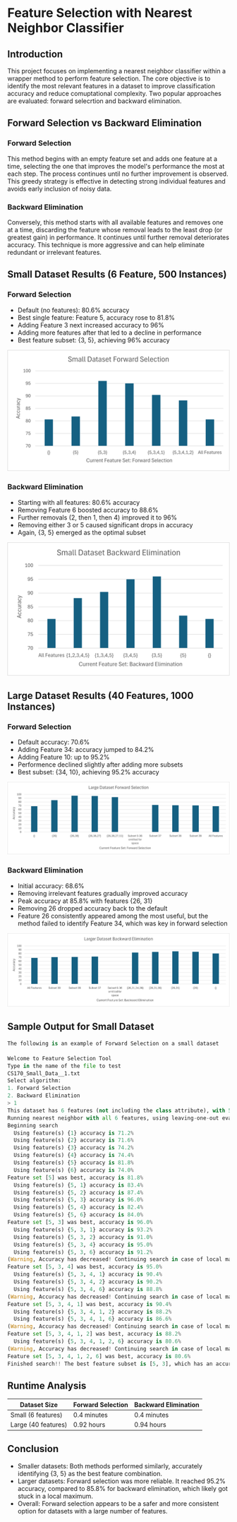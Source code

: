 # Feature Selection with Nearest Neighbor Classifier

## Introduction
This project focuses on implementing a nearest neighbor classifier within a wrapper method to perform feature selection. The core objective is to identify the most relevant features in a dataset to improve classification accuracy and reduce comuptational complexity. Two popular approaches are evaluated: forward selecrtion and backward elimination.

## Forward Selection vs Backward Elimination
### Forward Selection
This method begins with an empty feature set and adds one feature at a time, selecting the one that improves the model's performance the most at each step. The process continues until no further improvement is observed. This greedy strategy is effective in detecting strong individual features and avoids early inclusion of noisy data.
### Backward Elimination
Conversely, this method starts with all available features and removes one at a time, discarding the feature whose removal leads to the least drop (or greatest gain) in performance. It continues until further removal deteriorates accuracy. This technique is more aggressive and can help eliminate redundant or irrelevant features.

## Small Dataset Results (6 Feature, 500 Instances)
### Forward Selection
* Default (no features): 80.6% accuracy
* Best single feature: Feature 5, accuracy rose to 81.8%
* Adding Feature 3 next increased accuracy to 96%
* Adding more features after that led to a decline in performance
* Best feature subset: {3, 5}, achieving 96% accuracy

![Small Dataset Forward Selection](Images/Small_Data_Forward.png)
### Backward Elimination
* Starting with all features: 80.6% accuracy
* Removing Feature 6 boosted accuracy to 88.6%
* Further removals (2, then 1, then 4) improved it to 96%
* Removing either 3 or 5 caused significant drops in accuracy
* Again, {3, 5} emerged as the optimal subset

![Small Dataset Backward Elimination](Images/Small_Data_Backward.png)

## Large Dataset Results (40 Features, 1000 Instances)
### Forward Selection
* Default accuracy: 70.6%
* Adding Feature 34: accuracy jumped to 84.2%
* Adding Feature 10: up to 95.2%
* Performence declined slightly after adding more subsets
* Best subset: {34, 10}, achieving 95.2% accuracy

![Large Dataset Forward Selection](Images/Large_Data_Forward.png)

### Backward Elimination
* Initial accuracy: 68.6%
* Removing irrelevant features gradually improved accuracy
* Peak accuracy at 85.8% with features {26, 31}
* Removing 26 dropped accuracy back to the default
* Feature 26 consistently appeared among the most useful, but the method failed to identify Feature 34, which was key in forward selection

![Large Dataset Backward Elimination](Images/Large_Data_Backward.png)

## Sample Output for Small Dataset
``` python
The following is an example of Forward Selection on a small dataset

Welcome to Feature Selection Tool
Type in the name of the file to test
CS170_Small_Data__1.txt
Select algorithm:
1. Forward Selection
2. Backward Elimination
> 1
This dataset has 6 features (not including the class attribute), with 500 instances.
Running nearest neighbor with all 6 features, using leaving-one-out evaluation, I get an accuracy of 80.6%
Beginning search
  Using feature(s) {1} accuracy is 71.2%
  Using feature(s) {2} accuracy is 71.6%
  Using feature(s) {3} accuracy is 74.2%
  Using feature(s) {4} accuracy is 74.4%
  Using feature(s) {5} accuracy is 81.8%
  Using feature(s) {6} accuracy is 74.0%
Feature set [5] was best, accuracy is 81.8%
  Using feature(s) {5, 1} accuracy is 83.4%
  Using feature(s) {5, 2} accuracy is 87.4%
  Using feature(s) {5, 3} accuracy is 96.0%
  Using feature(s) {5, 4} accuracy is 82.4%
  Using feature(s) {5, 6} accuracy is 84.0%
Feature set [5, 3] was best, accuracy is 96.0%
  Using feature(s) {5, 3, 1} accuracy is 93.2%
  Using feature(s) {5, 3, 2} accuracy is 91.0%
  Using feature(s) {5, 3, 4} accuracy is 95.0%
  Using feature(s) {5, 3, 6} accuracy is 91.2%
(Warning, Accuracy has decreased! Continuing search in case of local maxima)
Feature set [5, 3, 4] was best, accuracy is 95.0%
  Using feature(s) {5, 3, 4, 1} accuracy is 90.4%
  Using feature(s) {5, 3, 4, 2} accuracy is 90.2%
  Using feature(s) {5, 3, 4, 6} accuracy is 88.8%
(Warning, Accuracy has decreased! Continuing search in case of local maxima)
Feature set [5, 3, 4, 1] was best, accuracy is 90.4%
  Using feature(s) {5, 3, 4, 1, 2} accuracy is 88.2%
  Using feature(s) {5, 3, 4, 1, 6} accuracy is 86.6%
(Warning, Accuracy has decreased! Continuing search in case of local maxima)
Feature set [5, 3, 4, 1, 2] was best, accuracy is 88.2%
  Using feature(s) {5, 3, 4, 1, 2, 6} accuracy is 80.6%
(Warning, Accuracy has decreased! Continuing search in case of local maxima)
Feature set [5, 3, 4, 1, 2, 6] was best, accuracy is 80.6%
Finished search!! The best feature subset is [5, 3], which has an accuracy of 96.0%
```

## Runtime Analysis

| Dataset Size       | Forward Selection | Backward Elimination |
|--------------------|-------------------|-----------------------|
| Small (6 features) | 0.4 minutes       | 0.4 minutes           |
| Large (40 features)| 0.92 hours        | 0.94 hours            |

## Conclusion
* Smaller datasets: Both methods performed similarly, accurately identifying {3, 5} as the best feature combination.
* Larger datasets: Forward selection was more reliable. It reached 95.2% accuracy, compared to 85.8% for backward elimination, which likely got stuck in a local maximum.
* Overall: Forward selection appears to be a safer and more consistent option for datasets with a large number of features.
